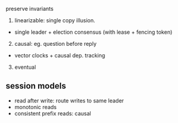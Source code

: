 ---
---
preserve invariants

1. linearizable: single copy illusion.
- single leader +  election consensus (with lease + fencing token)

2. causal: eg. question before reply
- vector clocks + causal dep. tracking

3. eventual

## session models
- read after write: route writes to same leader
- monotonic reads
- consistent prefix reads: causal
